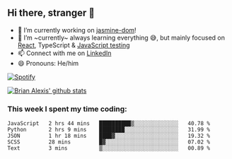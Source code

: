 ## Hi there, stranger 👋

- 🔭 I’m currently working on [jasmine-dom](https://github.com/testing-library/jasmine-dom)!
- 🌱 I’m ~currently~ always learning everything 😅, but mainly focused on [React](https://courseit.com.ar/cursos/frontend-avanzado-2020), TypeScript & [JavaScript testing](https://testingjavascript.com/)
- 📫 Connect with me on [LinkedIn](https://www.linkedin.com/in/brian-alexis/)
- 😄 Pronouns: He/him

[![Spotify](https://novatorem-nine-beige.vercel.app/api/spotify)](https://open.spotify.com/user/21ttbyunhf56rp6soqidgfk2q)

[![Brian Alexis' github stats](https://github-readme-stats-sepia-two.vercel.app/api?username=brrianalexis&show_icons=true&hide_border=true?count_private=true)](https://github.com/brrianalexis/github-readme-stats)

### This week I spent my time coding:
<!--START_SECTION:waka-->
```text
JavaScript   2 hrs 44 mins   ██████████▒░░░░░░░░░░░░░░   40.78 % 
Python       2 hrs 9 mins    ████████░░░░░░░░░░░░░░░░░   31.99 % 
JSON         1 hr 18 mins    ████▓░░░░░░░░░░░░░░░░░░░░   19.32 % 
SCSS         28 mins         █▓░░░░░░░░░░░░░░░░░░░░░░░   07.02 % 
Text         3 mins          ▒░░░░░░░░░░░░░░░░░░░░░░░░   00.89 % 
```
<!--END_SECTION:waka-->

